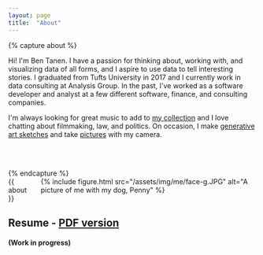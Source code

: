 ```yaml
---
layout: page
title:  "About"
---
```



{% capture about %}
<p>Hi! I'm Ben Tanen. I have a passion for thinking about, working with, and visualizing data of all forms, and I aspire to use data to tell interesting stories. I graduated from Tufts University in 2017 and I currently work in data consulting at Analysis Group. In the past, I've worked as a software developer and analyst at a few different software, finance, and consulting companies.</p>

<p>I'm always looking for great music to add to <a href="http://link.ben-tanen.com/vinyl/">my collection</a> and I love chatting about filmmaking, law, and politics. On occasion, I make <a href="/projects/generative-sketchbook/">generative art sketches</a> and take <a href="http://link.ben-tanen.com/photo/">pictures</a> with my camera.</p>

<p><span id="currently-text">I'm currently listening to <a class="currently hidden" id="currently-music-name" target="_new">...............</a> from <span class="currently hidden" id="currently-music-artist">...............</span> and I'm reading <a class="currently hidden" id="currently-book-name" target="_new">...............</a> by <span class="currently hidden" id="currently-book-author">...............</span>.</span></p>
{% endcapture %}

<div class="columns two">
    <div class="column">{{ about }}</div>
    <div class="column">
        {% include figure.html src="/assets/img/me/face-g.JPG" alt="A picture of me with my dog, Penny" %}
    </div>
</div>

<style>
#currently-text {
    opacity: 0;
    -webkit-transition: opacity 0.75s ease;
    -moz-transition: opacity 0.75s ease;
    -o-transition: opacity 0.75s ease;
    transition: opacity 0.75s ease;
}

span.currently {
    font-weight: 600; 
}
</style>
<script>
$(document).ready(function() {
    // get and update listening data
    $.ajax({
        url: "http://bt-currently.herokuapp.com/getListening"
    }).done(function(data) {
        if (Object.keys(data).length >= 1 && data.song_artist != "") {

            if (data.song_name == null || data.song_name == "" && data.song_album != null) {
                $('#currently-music-name').html(data.song_album).attr('href', data.song_url).removeClass('hidden');
            } else {
                $('#currently-music-name').html(data.song_name).attr('href', data.song_url).removeClass('hidden');
            }

            $('#currently-music-artist').html(data.song_artist).removeClass('hidden');

            if (!$('#currently-book-name').hasClass('hidden')) {
                $('#currently-text').css('opacity', 1);
            }
        }
    });

    // get and update reading data
    $.ajax({
        url: "http://bt-currently.herokuapp.com/getReading"
    }).done(function(data) {
        if (Object.keys(data).length >= 1 && data.book_name != "") {

            $('#currently-book-name').html(data.book_name).attr('href', data.book_url).removeClass('hidden');
            $('#currently-book-author').html(data.book_author).removeClass('hidden');

            if (!$('#currently-music-name').hasClass('hidden')) {
                $('#currently-text').css('opacity', 1);
            }
        }
    });
});
</script>

## Resume - [PDF version](http://link.ben-tanen.com/resume/)

#### (Work in progress)